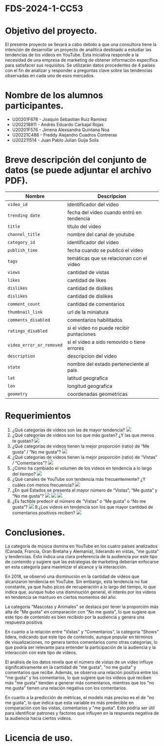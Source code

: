 # FDS-2024-1-CC53
# Objetivo del proyecto.
El presente proyecto se llevará a cabo debido a que una consultora tiene la intención de desarrollar un proyecto de analítica destinado a estudiar las tendencias de los videos en YouTube. Esta iniciativa responde a la necesidad de una empresa de marketing de obtener información específica para satisfacer sus requisitos. Se utilizarán datos procedentes de 4 países con el fin de analizar y responder a preguntas clave sobre las tendencias observadas en cada uno de esos mercados.

# Nombre de los alumnos participantes.
* U20201F678 - Joaquin Sebastian Ruiz Ramirez
* U202218811 - Andrés Eduardo Carbajal Rojas
* U20201F576 - Jimena Alexsandra Quintana Noa
* U20221C488 - Freddy Alejandro Cuadros Contreras
* U202211514 - Juan Pablo Julian Guija Solis

# Breve descripción del conjunto de datos (se puede adjuntar el archivo PDF).
| **Nombre**|**Descripcion**|
|-----------|---------------|
| `video_id`         | identificador del video      |
| `trending date`    | fecha del video cuando entró en tendencia |
| `title`            | título del video             |
| `channel_title`    | nombre del canal de youtube  |
| `category_id`      | identificador del video      |
| `publish_time`     | fecha cuando se publicó el video |
| `tags`             | temáticas que se relacionan con el video |
| `views`            | cantidad de vistas           |
| `likes`            | cantidad de likes            |
| `dislikes`         | cantidad de dislikes         |
|`dislikes`|cantidad de dislikes|
|`comment_count`|cantidad de comentarios|
|`thumbnail_link`|	url de la miniatura|
|`comments_disabled`	|comentarios habilitados|
|`ratings_disabled`|	si el video no puede recibir puntaciones|
|`video_error_or_removed`|	si el video a sido removido o tiene errores|
|`description`|	descripcion del video|
|`state`	| nombre del estado perteneciente al país|
|`lat`|	latitud geografica|
|`lon`|	longitud geografica|
|`geometry`|coordenadas geometricas|
# Requerimientos
1.	¿Qué categorías de videos son las de mayor tendencia?
![](/img/Pregunta1.png)
2.	¿Qué categorías de videos son los que más gustan? ¿Y las que menos te gustan?
![](/img/Pregunta2.png)
3.	¿Qué categorías de videos tienen la mejor proporción (ratio) de “Me gusta” / “No me gusta”?
![](/img/Pregunta3.png)
4.	¿Qué categorías de videos tienen la mejor proporción (ratio) de “Vistas” / “Comentarios”?
![](/img/Pregunta4.png)
5.	¿Cómo ha cambiado el volumen de los videos en tendencia a lo largo del tiempo?
![](/img/Pregunta5.png)
6.	¿Qué canales de YouTube son tendencia más frecuentemente? ¿Y cuáles con menos frecuencia?
![](/img/Pregunta6.png)
7.	¿En qué Estados se presenta el mayor número de “Vistas”, “Me gusta” y “No me gusta”?
![](/img/Pregunta7.1.png)
![](/img/Pregunta7.2.png)
![](/img/Pregunta7.3.png)
8.	¿Es factible predecir el número de “Vistas” o “Me gusta” o “No me gusta”?
![](/img/Pregunta8.png)
9.¿Los videos en tendencia son los que mayor cantidad de comentarios positivos reciben?
![](/img/Pregunta9.png)
# Conclusiones.
La categoría de música domina en YouTube en los cuatro países analizados (Canadá, Francia, Gran Bretaña y Alemania), liderando en vistas, "me gusta" y tendencias. Esto indica una clara preferencia de la audiencia por este tipo de contenido y sugiere que las estrategias de marketing deberían enfocarse en esta categoría para maximizar el alcance y la interacción.

En 2018, se observó una disminución en la cantidad de videos que alcanzaron tendencia en YouTube. Sin embargo, esta tendencia no fue constante, ya que hubo picos de recuperación a lo largo del tiempo, lo que indica que, aunque hubo una disminución general, el interés por los videos en tendencia se mantuvo en ciertos momentos del año.

La categoría "Mascotas y Animales" se destaca por tener la proporción más alta de "Me gusta" en comparación con "No me gusta", lo que sugiere que este tipo de contenido es bien recibido por la audiencia y genera una respuesta positiva.

En cuanto a la relación entre "Vistas" y "Comentarios", la categoría "Shows" lidera, indicando que este tipo de contenido, aunque popular en términos de visualizaciones, no genera tantos comentarios como otras categorías, lo que podría ser relevante para entender la participación de la audiencia y la interacción con este tipo de videos.

El análisis de los datos revela que el número de vistas de un video influye significativamente en la cantidad de "me gusta", "no me gusta" y comentarios que recibe. Además, se observa una relación positiva entre los "me gusta" y los comentarios, lo que sugiere que los videos que reciben más "me gusta" tienden a generar más comentarios, mientras que los "no me gusta" tienen una relación negativa con los comentarios.

En cuanto a la predicción de métricas, el modelo más preciso es el de "no me gusta", lo que indica que esta variable es más predecible en comparación con las vistas, comentarios y "me gusta". Esto podría ser útil para identificar patrones y factores que influyen en la respuesta negativa de la audiencia hacia ciertos videos.


# Licencia de uso.
